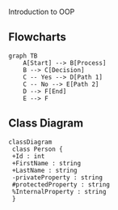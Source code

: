 ﻿Introduction to OOP

 ## Flowcharts

```mermaid
graph TB
    A[Start] --> B[Process]
    B --> C[Decision]
    C -- Yes --> D[Path 1]
    C -- No --> E[Path 2]
    D --> F[End]
    E --> F
 ```

 ## Class Diagram

 ```mermaid
 classDiagram
  class Person {
  +Id : int
  +FirstName : string
  +LastName : string
  -privateProperty : string
  #protectedProperty : string
  %InternalProperty : string
  }
 ```